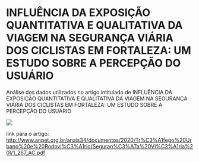 # INFLUÊNCIA DA EXPOSIÇÃO QUANTITATIVA E QUALITATIVA DA VIAGEM NA SEGURANÇA VIÁRIA DOS CICLISTAS EM FORTALEZA: UM ESTUDO SOBRE A PERCEPÇÃO DO USUÁRIO

Análise dos dados utilizados no artigo intitulado de INFLUÊNCIA DA EXPOSIÇÃO QUANTITATIVA E QUALITATIVA DA VIAGEM NA SEGURANÇA VIÁRIA DOS CICLISTAS EM FORTALEZA: UM ESTUDO SOBRE A PERCEPÇÃO DO USUÁRIO

![](Imagens/app.gif?raw=true)

link para o artigo: http://www.anpet.org.br/anais34/documentos/2020/Tr%C3%A1fego%20Urbano%20e%20Rodovi%C3%A1rio/Seguran%C3%A7a%20Vi%C3%A1ria%20I/1_267_AC.pdf
